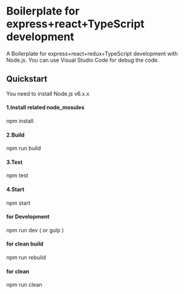﻿# Boilerplate for express+react+TypeScript development
A Boilerplate for express+react+redux+TypeScript development with Node.js. 
You can use Visual Studio Code for debug the code.

## Quickstart
You need to install Node.js v6.x.x

#### 1.Install related node_mosules
npm install

#### 2.Build 
npm run build

#### 3.Test 
npm test

#### 4.Start 
npm start

#### for Development 
npm run dev ( or gulp )

#### for clean build 
npm run rebuild

#### for clean 
npm run clean